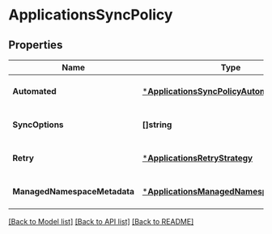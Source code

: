 # ApplicationsSyncPolicy

## Properties
Name | Type | Description | Notes
------------ | ------------- | ------------- | -------------
**Automated** | [***ApplicationsSyncPolicyAutomated**](applicationsSyncPolicyAutomated.md) |  | [optional] [default to null]
**SyncOptions** | **[]string** |  | [optional] [default to null]
**Retry** | [***ApplicationsRetryStrategy**](applicationsRetryStrategy.md) |  | [optional] [default to null]
**ManagedNamespaceMetadata** | [***ApplicationsManagedNamespaceMetadata**](applicationsManagedNamespaceMetadata.md) |  | [optional] [default to null]

[[Back to Model list]](../README.md#documentation-for-models) [[Back to API list]](../README.md#documentation-for-api-endpoints) [[Back to README]](../README.md)

